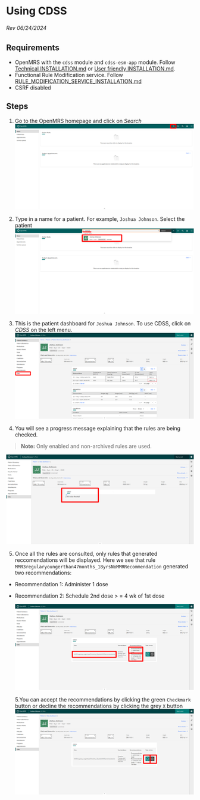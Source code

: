 # Using CDSS

###### Rev 06/24/2024

## Requirements

- OpenMRS with the `cdss` module and `cdss-esm-app` module. Follow [Technical INSTALLATION.md](https://github.com/xjing16/EMR_EHR4CDSSPCP/blob/main/OpenMRS/docs/Installation-Technical/INSTALLATION.md) or [User friendly INSTALLATION.md](https://github.com/xjing16/EMR_EHR4CDSSPCP/blob/main/OpenMRS/docs/Installation-User-Friendly/INSTALLATION.md).
- Functional Rule Modification service. Follow [RULE_MODIFICATION_SERVICE_INSTALLATION.md](https://github.com/xjing16/EMR_EHR4CDSSPCP/blob/main/OpenMRS/docs/Rule-Modification-Service-Installation/RULE_MODIFICATION_SERVICE_INSTALLATION.md)
- CSRF disabled

## Steps

1. Go to the OpenMRS homepage and click on *Search*
    ![](./HomePage.png)

2. Type in a name for a patient. For example, `Joshua Johnson`. Select the patient
    ![](./HomePage2.png)

3. This is the patient dashboard for `Joshua Johnson`. To use CDSS, click on *CDSS* on the left menu.
    ![](./PatientDashboard.png)

4. You will see a progress message explaining that the rules are being checked.

> **Note:** Only enabled and non-archived rules are used.

![](./Cdss.png)

5. Once all the rules are consulted, only rules that generated reccomendations will be displayed. Here we see that rule `MMR3regularyoungerthan47months_18yrsNoMMRRecommendation` generated two recommendations: 
- Recommendation 1: Administer 1 dose

- Recommendation 2: Schedule 2nd dose > = 4 wk of 1st dose
  
  ![](./Cdss2.png)
  
  5.You can accept the recommendations by clicking the green `Checkmark` button or decline the recommendations by clicking the grey `X` button
  ![](./Cdss3.png)
